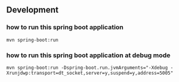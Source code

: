 ## Development 
### how to run this spring boot application
```
mvn spring-boot:run
```

### how to run this spring boot application at debug mode
```
mvn spring-boot:run -Dspring-boot.run.jvmArguments="-Xdebug -Xrunjdwp:transport=dt_socket,server=y,suspend=y,address=5005"
```